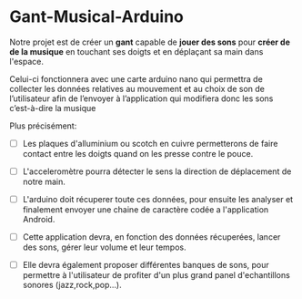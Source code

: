 # Gant-Musical-Arduino
Notre projet est de créer un __gant__ capable de __jouer des sons__ pour __créer de de la musique__ en touchant ses doigts et en déplaçant sa main dans l'espace.

Celui-ci fonctionnera avec une carte arduino nano qui permettra de collecter les données relatives au mouvement et au choix de son de l’utilisateur afin de l’envoyer à l’application qui modifiera donc les sons c’est-à-dire la musique

Plus précisément:  
  - [ ] Les plaques d'alluminium ou scotch en cuivre permetterons de faire contact entre les doigts quand on les presse contre le pouce.  
  - [ ] L'acceleromètre pourra détecter le sens la direction de déplacement de notre main.  
  - [ ] L'arduino doit récuperer toute ces données, pour ensuite les analyser et finalement envoyer une chaine de caractère codée a l'application Android.  
  - [ ] Cette application devra, en fonction des données récuperées, lancer des sons, gérer leur volume et leur tempos.  
  - [ ] Elle devra également proposer différentes banques de sons, pour permettre à l'utilisateur de profiter d'un plus grand panel d'echantillons sonores (jazz,rock,pop...).

